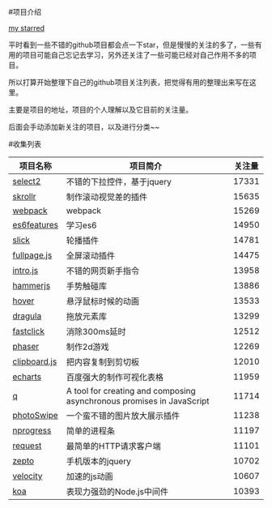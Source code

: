 #项目介绍

[my starred](https://api.github.com/users/cody1991/starred)

平时看到一些不错的github项目都会点一下star，但是慢慢的关注的多了，一些有用的项目可能自己忘记去学习，另外还关注了一些可能已经对自己作用不多的项目。

所以打算开始整理下自己的github项目关注列表，把觉得有用的整理出来写在这里。

主要是项目的地址，项目的个人理解以及它目前的关注量。

后面会手动添加新关注的项目，以及进行分类~~

#收集列表 

项目名称 | 项目简介 | 关注量
-----|-----|-----
[select2](https://github.com/select2/select2) | 不错的下拉控件，基于jquery | 17331
[skrollr](https://github.com/Prinzhorn/skrollr) | 制作滚动视觉差的插件 | 15635
[webpack](https://github.com/webpack/webpack) | webpack | 15269
[es6features](https://github.com/lukehoban/es6features) | 学习es6 | 14950
[slick](https://github.com/kenwheeler/slick) | 轮播插件 | 14781
[fullpage.js](https://github.com/alvarotrigo/fullPage.js) | 全屏滚动插件 | 14475
[intro.js](https://github.com/usablica/intro.js) | 不错的网页新手指令 | 13958
[hammerjs](https://github.com/hammerjs/hammer.js) | 手势触碰库 | 13886
[hover](https://github.com/IanLunn/Hover) | 悬浮鼠标时候的动画 | 13533
[dragula](https://github.com/bevacqua/dragula) | 拖放元素库 | 13299
[fastclick](https://github.com/ftlabs/fastclick) | 消除300ms延时 | 12512
[phaser](https://github.com/photonstorm/phaser) | 制作2d游戏 | 12269
[clipboard.js](https://github.com/zenorocha/clipboard.js) | 把内容复制到剪切板 | 12010
[echarts](https://github.com/ecomfe/echarts) | 百度强大的制作可视化表格 | 11959
[q](https://github.com/kriskowal/q) | A tool for creating and composing asynchronous promises in JavaScript | 11714
[photoSwipe](https://github.com/dimsemenov/PhotoSwipe) | 一个蛮不错的图片放大展示插件 | 11238
[nprogress](https://github.com/rstacruz/nprogress) | 简单的进程条 | 11197
[request](https://github.com/request/request) | 最简单的HTTP请求客户端 | 11101
[zepto](https://github.com/madrobby/zepto) | 手机版本的jquery | 10702
[velocity](https://github.com/julianshapiro/velocity) | 加速的js动画 | 10607
[koa](https://github.com/koajs/koa) | 表现力强劲的Node.js中间件 | 10393
